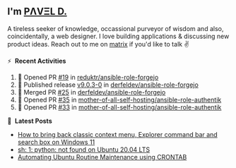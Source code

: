 ## I'm [PΛVΞL D.][homepage]

A tireless seeker of knowledge, occassional purveyor of wisdom and also, coincidentally, a web designer. I love building applications & discussing new product ideas. Reach out to me on [matrix][matrixto] if you'd like to talk ✌️


[homepage]: https://l.dimov.xyz/page?ref=github.com
[matrixto]: https://l.dimov.xyz/matrix?ref=github.com
[github]: https://l.dimov.xyz/github?ref=github.com

:zap: &nbsp;**Recent Activities**
  
<!--START_SECTION:activity-->
1. 💪 Opened PR [#19](https://github.com/reduktr/ansible-role-forgejo/pull/19) in [reduktr/ansible-role-forgejo](https://github.com/reduktr/ansible-role-forgejo)
2. 🚀 Published release [v9.0.3-0](https://github.com/derfeldev/ansible-role-forgejo/releases/tag/v9.0.3-0) in [derfeldev/ansible-role-forgejo](https://github.com/derfeldev/ansible-role-forgejo)
3. 🎉 Merged PR [#25](https://github.com/derfeldev/ansible-role-forgejo/pull/25) in [derfeldev/ansible-role-forgejo](https://github.com/derfeldev/ansible-role-forgejo)
4. 💪 Opened PR [#35](https://github.com/mother-of-all-self-hosting/ansible-role-authentik/pull/35) in [mother-of-all-self-hosting/ansible-role-authentik](https://github.com/mother-of-all-self-hosting/ansible-role-authentik)
5. 💪 Opened PR [#33](https://github.com/mother-of-all-self-hosting/ansible-role-authentik/pull/33) in [mother-of-all-self-hosting/ansible-role-authentik](https://github.com/mother-of-all-self-hosting/ansible-role-authentik)
<!--END_SECTION:activity-->

📑 &nbsp;**Latest Posts**

<!-- DIMOV-POST-LIST:START -->
- [How to bring back classic context menu, Explorer command bar and search box on Windows 11](https://www.dimov.xyz/how-to-bring-back-classic-context-menu-explorer-command-bar-and-search-box-on-windows-11/)
- [sh: 1: python: not found on Ubuntu 20.04 LTS](https://www.dimov.xyz/sh-1-python-not-found/)
- [Automating Ubuntu Routine Maintenance using CRONTAB](https://www.dimov.xyz/automating-ubuntu-routine-maintenance-using-crontab/)
<!-- DIMOV-POST-LIST:END -->
